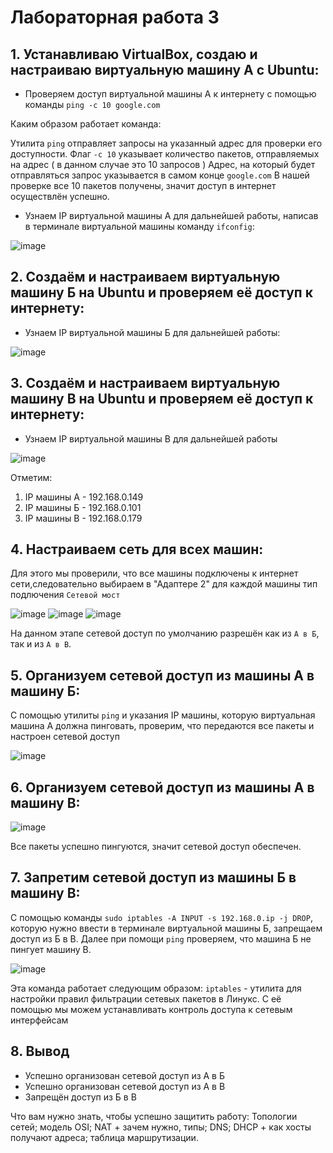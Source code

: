 # Лабораторная работа 3
## 1. Устанавливаю VirtualBox, создаю и настраиваю виртуальную машину А с Ubuntu:

- Проверяем доступ виртуальной машины А к интернету с помощью команды `ping -c 10 google.com`
  
Каким образом работает команда:

Утилита `ping` отправляет запросы на указанный адрес для проверки его доступности.
Флаг `-с 10` указывает количество пакетов, отправляемых на адрес ( в данном случае это 10 запросов )
Адрес, на который будет отправляться запрос указывается в самом конце `google.com`
В нашей проверке все 10 пакетов получены, значит доступ в интернет осуществлён успешно.

-  Узнаем IP виртуальной машины А для дальнейшей работы, написав в терминале виртуальной машины команду `ifconfig`:

![image](SCRIN1.png)

## 2. Создаём и настраиваем виртуальную машину Б на Ubuntu и проверяем её доступ к интернету:

- Узнаем IP виртуальной машины Б для дальнейшей работы:

![image](SCRIN2.png)

## 3. Создаём и настраиваем виртуальную машину В на Ubuntu и проверяем её доступ к интернету:
   
- Узнаем IP виртуальной машины В для дальнейшей работы

![image](SCRIN3.png)

Отметим:
1) IP машины А - 192.168.0.149
2) IP машины Б - 192.168.0.101
3) IP машины В - 192.168.0.179

## 4. Настраиваем сеть для всех машин:

Для этого мы проверили, что все машины подключены к интернет сети,следовательно выбираем в "Адаптере 2" для каждой машины тип подлючения `Сетевой мост`

![image](SCRIN4.png)
![image](SCRIN5.png)
![image](SCRIN6.png)

На данном этапе сетевой доступ по умолчанию разрешён как из `А в Б`, так и из `А в В`.

## 5. Организуем сетевой доступ из машины А в машину Б:
С помощью утилиты `ping` и указания IP машины, которую виртуальная машина А должна пинговать, проверим, что передаются все пакеты и настроен сетевой доступ

![image](SCRIN7.png)

## 6. Организуем сетевой доступ из машины А в машину В:

![image](SCRIN8.png)

Все пакеты успешно пингуются, значит сетевой доступ обеспечен.

## 7. Запретим сетевой доступ из машины Б в машину В:
С помощью команды `sudo iptables -A INPUT -s 192.168.0.ip -j DROP`, которую нужно ввести в терминале виртуальной машины Б, запрещаем доступ из Б в В.
Далее при помощи `ping` проверяем, что машина Б не пингует машину В.

![image](SCRIN9.png)

Эта команда работает следующим образом:
`iptables` - утилита для настройки правил фильтрации сетевых пакетов в Линукс. С её помощью мы можем устанавливать контроль доступа к сетевым интерфейсам

## 8. Вывод

- Успешно организован сетевой доступ из А в Б
- Успешно организован сетевой доступ из А в В
- Запрещён доступ из Б в В

Что вам нужно знать, чтобы успешно защитить работу:
Топологии сетей; модель OSI; NAT + зачем нужно, типы; DNS; DHCP + как хосты получают адреса; таблица маршрутизации.

